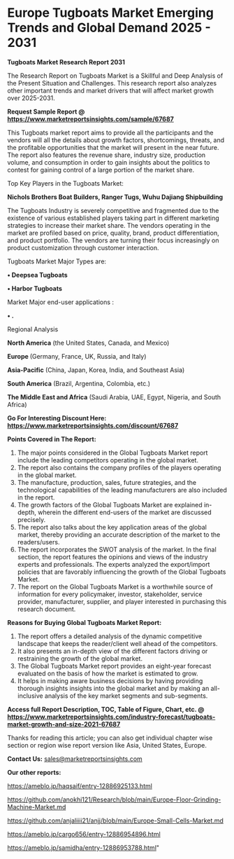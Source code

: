 # Europe Tugboats Market Emerging Trends and Global Demand 2025 - 2031

<strong>Tugboats Market Research Report 2031</strong>

The Research Report on Tugboats Market is a Skillful and Deep Analysis of the Present Situation and Challenges. This research report also analyzes other important trends and market drivers that will affect market growth over 2025-2031.

<strong>Request Sample Report @ <a href=https://www.marketreportsinsights.com/sample/67687>https://www.marketreportsinsights.com/sample/67687</a></strong>

This Tugboats market report aims to provide all the participants and the vendors will all the details about growth factors, shortcomings, threats, and the profitable opportunities that the market will present in the near future. The report also features the revenue share, industry size, production volume, and consumption in order to gain insights about the politics to contest for gaining control of a large portion of the market share.

Top Key Players in the Tugboats Market:

<strong>Nichols Brothers Boat Builders, Ranger Tugs, Wuhu Dajiang Shipbuilding</strong>

The Tugboats Industry is severely competitive and fragmented due to the existence of various established players taking part in different marketing strategies to increase their market share. The vendors operating in the market are profiled based on price, quality, brand, product differentiation, and product portfolio. The vendors are turning their focus increasingly on product customization through customer interaction.

Tugboats Market Major Types are:

<strong>• Deepsea Tugboats

• Harbor Tugboats</strong>

Market Major end-user applications :

<strong>• .</strong>

Regional Analysis

</u><strong><b>North America</b></strong> (the United States, Canada, and Mexico)

<strong><b>Europe </b></strong>(Germany, France, UK, Russia, and Italy)

<strong><b>Asia-Pacific</b></strong> (China, Japan, Korea, India, and Southeast Asia)

<strong><b>South America</b></strong> (Brazil, Argentina, Colombia, etc.)

<strong><b>The Middle East and Africa</b></strong> (Saudi Arabia, UAE, Egypt, Nigeria, and South Africa)

<strong>Go For Interesting Discount Here: <a href=https://www.marketreportsinsights.com/discount/67687>https://www.marketreportsinsights.com/discount/67687</a></strong>

<strong>Points Covered in The Report:</strong>
<ol>
  <li>The major points considered in the Global Tugboats Market report include the leading competitors operating in the global market.</li>
  <li>The report also contains the company profiles of the players operating in the global market.</li>
  <li>The manufacture, production, sales, future strategies, and the technological capabilities of the leading manufacturers are also included in the report.</li>
  <li>The growth factors of the Global Tugboats Market are explained in-depth, wherein the different end-users of the market are discussed precisely.</li>
  <li>The report also talks about the key application areas of the global market, thereby providing an accurate description of the market to the readers/users.</li>
  <li>The report incorporates the SWOT analysis of the market. In the final section, the report features the opinions and views of the industry experts and professionals. The experts analyzed the export/import policies that are favorably influencing the growth of the Global Tugboats Market.</li>
  <li>The report on the Global Tugboats Market is a worthwhile source of information for every policymaker, investor, stakeholder, service provider, manufacturer, supplier, and player interested in purchasing this research document.</li>
</ol>
<strong>Reasons for Buying Global Tugboats Market Report:</strong>

<ol>
  <li>The report offers a detailed analysis of the dynamic competitive landscape that keeps the reader/client well ahead of the competitors.</li>
  <li>It also presents an in-depth view of the different factors driving or restraining the growth of the global market.</li>
  <li>The Global Tugboats Market report provides an eight-year forecast evaluated on the basis of how the market is estimated to grow.</li>
  <li>It helps in making aware business decisions by having providing thorough insights insights into the global market and by making an all-inclusive analysis of the key market segments and sub-segments.</li>
</ol>
<strong>Access full Report Description, TOC, Table of Figure, Chart, etc. @ <a href=https://www.marketreportsinsights.com/industry-forecast/tugboats-market-growth-and-size-2021-67687>https://www.marketreportsinsights.com/industry-forecast/tugboats-market-growth-and-size-2021-67687</a></strong>


Thanks for reading this article; you can also get individual chapter wise section or region wise report version like Asia, United States, Europe.

<strong>Contact Us:</strong>
sales@marketreportsinsights.com

<strong>Our other reports:</strong>

<a href=https://ameblo.jp/haqsaif/entry-12886925133.html>https://ameblo.jp/haqsaif/entry-12886925133.html</a>

<a href=https://github.com/anokhi121/Research/blob/main/Europe-Floor-Grinding-Machine-Market.md>https://github.com/anokhi121/Research/blob/main/Europe-Floor-Grinding-Machine-Market.md</a>

<a href=https://github.com/anjaliiii21/anjj/blob/main/Europe-Small-Cells-Market.md>https://github.com/anjaliiii21/anjj/blob/main/Europe-Small-Cells-Market.md</a>

<a href=https://ameblo.jp/cargo656/entry-12886954896.html>https://ameblo.jp/cargo656/entry-12886954896.html</a>

<a href=https://ameblo.jp/samidha/entry-12886953788.html>https://ameblo.jp/samidha/entry-12886953788.html</a>"
